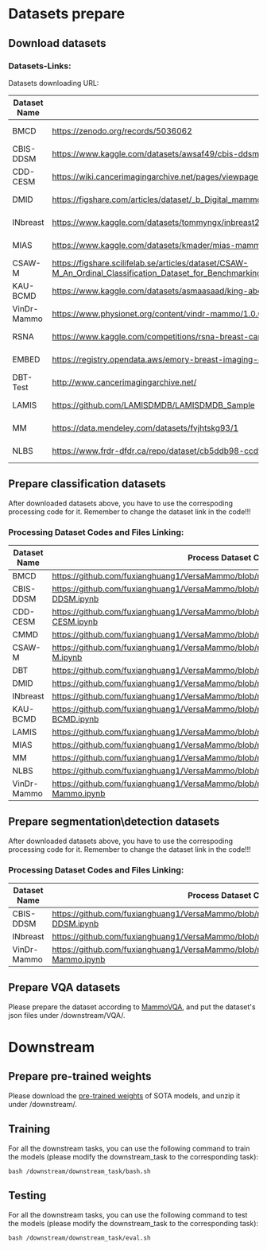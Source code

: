 # Datasets prepare

## Download datasets
### Datasets-Links:
Datasets downloading URL:
    
| Dataset Name | Link | Access |
|-----|---------------|--------|
| BMCD | https://zenodo.org/records/5036062 | Open Access |
| CBIS-DDSM | https://www.kaggle.com/datasets/awsaf49/cbis-ddsm-breast-cancer-image-dataset | Open Access |
| CDD-CESM | https://wiki.cancerimagingarchive.net/pages/viewpage.action?pageId=109379611#109379611bcab02c187174a288dbcbf95d26179e8 | Open Access |
| DMID | https://figshare.com/articles/dataset/_b_Digital_mammography_Dataset_for_Breast_Cancer_Diagnosis_Research_DMID_b_DMID_rar/24522883 | Open Access |
| INbreast | https://www.kaggle.com/datasets/tommyngx/inbreast2012 | Open Access |
| MIAS | https://www.kaggle.com/datasets/kmader/mias-mammography | Open Access |
| CSAW-M | https://figshare.scilifelab.se/articles/dataset/CSAW-M_An_Ordinal_Classification_Dataset_for_Benchmarking_Mammographic_Masking_of_Cancer/14687271 | Credentialed Access |
| KAU-BCMD | https://www.kaggle.com/datasets/asmaasaad/king-abdulaziz-university-mammogram-dataset?select=Birad5 | Open Access |
| VinDr-Mammo | https://www.physionet.org/content/vindr-mammo/1.0.0/ | Credentialed Access |
| RSNA | https://www.kaggle.com/competitions/rsna-breast-cancer-detection/data | Open Access |
| EMBED | https://registry.opendata.aws/emory-breast-imaging-dataset-embed/ | Credentialed Access |
| DBT-Test | http://www.cancerimagingarchive.net/ | Open Access |
| LAMIS | https://github.com/LAMISDMDB/LAMISDMDB_Sample | Credentialed Access |
| MM | https://data.mendeley.com/datasets/fvjhtskg93/1 | Open Access |
| NLBS | https://www.frdr-dfdr.ca/repo/dataset/cb5ddb98-ccdf-455c-886c-c9750a8c34c2 | Open Access |

## Prepare classification datasets
After downloaded datasets above, you have to use the correspoding processing code for it. Remember to change the dataset link in the code!!!

### Processing Dataset Codes and Files Linking:

| Dataset Name | Process Dataset Code |
|--------------|----------------------|
| BMCD | https://github.com/fuxianghuang1/VersaMammo/blob/main/datapre/preprocess/BMCD.ipynb |
| CBIS-DDSM | https://github.com/fuxianghuang1/VersaMammo/blob/main/datapre/preprocess/CBIS-DDSM.ipynb |
| CDD-CESM | https://github.com/fuxianghuang1/VersaMammo/blob/main/datapre/preprocess/CDD-CESM.ipynb |
| CMMD | https://github.com/fuxianghuang1/VersaMammo/blob/main/datapre/preprocess/CMMD.ipynb |
| CSAW-M | https://github.com/fuxianghuang1/VersaMammo/blob/main/datapre/preprocess/CSAW-M.ipynb |
| DBT | https://github.com/fuxianghuang1/VersaMammo/blob/main/datapre/preprocess/DBT.ipynb |
| DMID | https://github.com/fuxianghuang1/VersaMammo/blob/main/datapre/preprocess/DMID.ipynb |
| INbreast | https://github.com/fuxianghuang1/VersaMammo/blob/main/datapre/preprocess/INbreast.ipynb |
| KAU-BCMD | https://github.com/fuxianghuang1/VersaMammo/blob/main/datapre/preprocess/KAU-BCMD.ipynb |
| LAMIS | https://github.com/fuxianghuang1/VersaMammo/blob/main/datapre/preprocess/LAMIS.ipynb |
| MIAS | https://github.com/fuxianghuang1/VersaMammo/blob/main/datapre/preprocess/MIAS.ipynb |
| MM | https://github.com/fuxianghuang1/VersaMammo/blob/main/datapre/preprocess/MM.ipynb |
| NLBS | https://github.com/fuxianghuang1/VersaMammo/blob/main/datapre/preprocess/NLBS.ipynb |
| VinDr-Mammo | https://github.com/fuxianghuang1/VersaMammo/blob/main/datapre/preprocess/VinDr-Mammo.ipynb |

## Prepare segmentation\detection datasets
After downloaded datasets above, you have to use the correspoding processing code for it. Remember to change the dataset link in the code!!!

### Processing Dataset Codes and Files Linking:

| Dataset Name | Process Dataset Code |
|--------------|----------------------|
| CBIS-DDSM | https://github.com/fuxianghuang1/VersaMammo/blob/main/datapre/preprocess/CBIS-DDSM.ipynb |
| INbreast | https://github.com/fuxianghuang1/VersaMammo/blob/main/datapre/preprocess/INbreast.ipynb |
| VinDr-Mammo | https://github.com/fuxianghuang1/VersaMammo/blob/main/datapre/preprocess/VinDr-Mammo.ipynb |

## Prepare VQA datasets
Please prepare the dataset according to [MammoVQA](https://github.com/PiggyJerry/MammoVQA), and put the dataset's json files under /downstream/VQA/.

# Downstream

## Prepare pre-trained weights
Please download the [pre-trained weights](https://drive.google.com/file/d/1i56URYmSrmY2o6yBqooVKYaWF6UadQ7F/view?usp=sharing) of SOTA models, and unzip it under /downstream/.

## Training
For all the downstream tasks, you can use the following command to train the models (please modify the downstream_task to the corresponding task):
```shell
bash /downstream/downstream_task/bash.sh
```

## Testing
For all the downstream tasks, you can use the following command to test the models (please modify the downstream_task to the corresponding task):
```shell
bash /downstream/downstream_task/eval.sh
```

